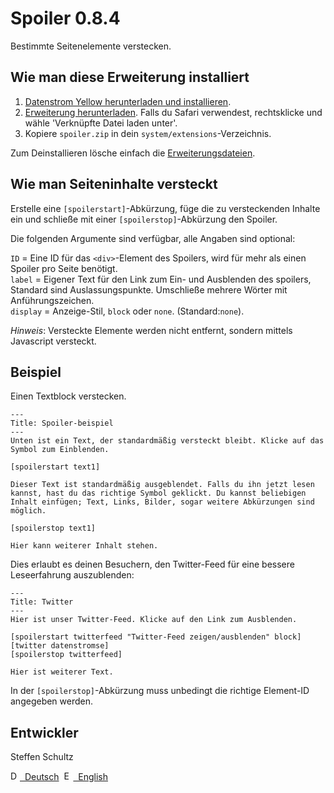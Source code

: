 Spoiler 0.8.4
=============
Bestimmte Seitenelemente verstecken.

## Wie man diese Erweiterung installiert

1. [Datenstrom Yellow herunterladen und installieren](https://github.com/datenstrom/yellow/).
2. [Erweiterung herunterladen](https://github.com/schulle4u/yellow-extensions-schulle4u/raw/master/zip/spoiler.zip). Falls du Safari verwendest, rechtsklicke und wähle 'Verknüpfte Datei laden unter'.
3. Kopiere `spoiler.zip` in dein `system/extensions`-Verzeichnis.

Zum Deinstallieren lösche einfach die [Erweiterungsdateien](extension.ini).

## Wie man Seiteninhalte versteckt

Erstelle eine `[spoilerstart]`-Abkürzung, füge die zu versteckenden Inhalte ein und schließe mit einer `[spoilerstop]`-Abkürzung den Spoiler.
 
Die folgenden Argumente sind verfügbar, alle Angaben sind optional:

`ID` = Eine ID für das `<div>`-Element des Spoilers, wird für mehr als einen Spoiler pro Seite benötigt.  
`label` = Eigener Text für den Link zum Ein- und Ausblenden des spoilers, Standard sind Auslassungspunkte. Umschließe mehrere Wörter mit Anführungszeichen.  
`display` = Anzeige-Stil, `block` oder `none`. (Standard:`none`). 

*Hinweis*: Versteckte Elemente werden nicht entfernt, sondern mittels Javascript versteckt. 

## Beispiel

Einen Textblock verstecken. 

```
---
Title: Spoiler-beispiel
---
Unten ist ein Text, der standardmäßig versteckt bleibt. Klicke auf das Symbol zum Einblenden. 

[spoilerstart text1]  

Dieser Text ist standardmäßig ausgeblendet. Falls du ihn jetzt lesen kannst, hast du das richtige Symbol geklickt. Du kannst beliebigen Inhalt einfügen; Text, Links, Bilder, sogar weitere Abkürzungen sind möglich. 

[spoilerstop text1]

Hier kann weiterer Inhalt stehen. 
```

Dies erlaubt es deinen Besuchern, den Twitter-Feed für eine bessere Leseerfahrung auszublenden: 

```
---
Title: Twitter
---
Hier ist unser Twitter-Feed. Klicke auf den Link zum Ausblenden. 

[spoilerstart twitterfeed "Twitter-Feed zeigen/ausblenden" block]  
[twitter datenstromse]  
[spoilerstop twitterfeed]

Hier ist weiterer Text. 
```

In der `[spoilerstop]`-Abkürzung muss unbedingt die richtige Element-ID angegeben werden. 

## Entwickler

Steffen Schultz

<p>
<a href="README-de.md"><img src="https://raw.githubusercontent.com/datenstrom/yellow-developers/master/media/images/language-de.png" width="15" height="15" alt="Deutsch">&nbsp; Deutsch</a>&nbsp;
<a href="README.md"><img src="https://raw.githubusercontent.com/datenstrom/yellow-developers/master/media/images/language-en.png" width="15" height="15" alt="English">&nbsp; English</a>&nbsp;
</p>
